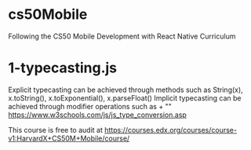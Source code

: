 # cs50Mobile
Following the CS50 Mobile Development with React Native Curriculum

# 1-typecasting.js
Explicit typecasting can be achieved through methods such as String(x), x.toString(), x.toExponential(), x.parseFloat()
Implicit typecasting can be achieved through modifier operations such as + ""
https://www.w3schools.com/js/js_type_conversion.asp

This course is free to audit at https://courses.edx.org/courses/course-v1:HarvardX+CS50M+Mobile/course/
